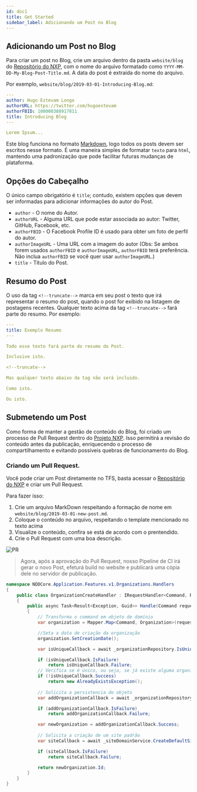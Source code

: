 ```yaml
---
id: doc1
title: Get Started
sidebar_label: Adicionando um Post no Blog
---
```


## Adicionando um Post no Blog

Para criar um post no Blog, crie um arquivo dentro da pasta `website/blog` do [Repositório do NXP](https://tfs.nddigital.com.br/tfs/NDD-PDICollection/_git/NXP?path=%2Fwebsite%2Fblog&version=GBmaster), com o nome do arquivo formatado como `YYYY-MM-DD-My-Blog-Post-Title.md`. A data do post é extraida do nome do arquivo.

Por exemplo, `website/blog/2019-03-01-Introducing-Blog.md`:

```yaml
---
author: Hugo Estevam Longo
authorURL: https://twitter.com/hugoestevam
authorFBID: 100000388917811
title: Introducing Blog
---

Lorem Ipsum...
```
Este blog funciona no formato [Markdown](https://pt.wikipedia.org/wiki/Markdown), logo todos os posts devem ser escritos nesse formato. É uma maneira simples de formatar `texto` para `html`, mantendo uma padronização que pode facilitar futuras mudanças de plataforma.

## Opções do Cabeçalho

O único campo obrigatório é `title`; contudo, existem opções que devem ser informadas para adicionar informações do autor do Post.

* `author` - O nome do Autor.
* `authorURL` - Alguma URL que pode estar associada ao autor: Twitter, GitHub, Facebook, etc.
* `authorFBID` - O Facebook Profile ID é usado para obter um foto de perfil do autor.
* `authorImageURL` - Uma URL com a imagem do autor (Obs: Se ambos forem usados `authorFBID` e `authorImageURL`, `authorFBID` terá preferência. Não inclua `authorFBID` se você quer usar `authorImageURL`.)
* `title` - Título do Post.

## Resumo do Post

O uso da tag `<!--truncate-->` marca em seu post o texto que irá representar o resumo do post, quando o post for exibido na listagem de postagens recentes. Qualquer texto acima da tag `<!--truncate-->` fará parte do resumo. Por exemplo:

```yaml
---
title: Exemplo Resumo
---

Todo esse texto fará parte do resumo do Post.

Inclusive isto.

<!--truncate-->

Mas qualquer texto abaixo da tag não será incluido.

Como isto.

Ou isto.
```

## Submetendo um Post

Como forma de manter a gestão de conteúdo do Blog, foi criado um processo de Pull Request dentro do [Projeto NXP](https://tfs.nddigital.com.br/tfs/NDD-PDICollection/NXP). Isso permitirá a revisão do conteúdo antes da publicação, enriquecendo o processo de compartilhamento e evitando possíveis quebras de funcionamento do Blog.

### Criando um Pull Request.

Você pode criar um Post diretamente no TFS, basta acessar o [Repositório do NXP](https://tfs.nddigital.com.br/tfs/NDD-PDICollection/_git/NXP?path=%2Fwebsite%2Fblog&version=GBmaster) e criar um Pull Request.

Para fazer isso:

1.  Crie um arquivo MarkDown respeitando a formação de nome em `website/blog/2019-03-01-new-post.md`.
1.  Coloque o conteúdo no arquivo, respeitando o template mencionado no texto acima
1.  Visualize o conteúdo, confira se está de acordo com o prentendido.
1.  Crie o Pull Request com uma boa descrição.

![PR](/img/create-pull-request.gif)

> Agora, após a aprovação do Pull Request, nosso Pipeline de CI irá gerar o novo Post, efeturá build no website e publicará uma cópia dele no servidor de publicação. 

```csharp
namespace NDDCore.Application.Features.v1.Organizations.Handlers
{
    public class OrganizationCreateHandler : IRequestHandler<Command, Result<Exception, Guid>>
    {
        public async Task<Result<Exception, Guid>> Handle(Command request, CancellationToken cancellationToken)
        {
            // Transforma o command em objeto de domínio
            var organization = Mapper.Map<Command, Organization>(request);

            //Seta a data de criação da organização
            organization.SetCreationDate();

            var isUniqueCallback = await _organizationRepository.IsUniqueAsync(organization.Name);

            if (isUniqueCallback.IsFailure)
                return isUniqueCallback.Failure;
            // Verifica se é único, ou seja, se já existe alguma organização com mesmo nome
            if (!isUniqueCallback.Success)
                return new AlreadyExistsException();
            
            // Solicita a persistencia do objeto
            var addOrganizationCallback = await _organizationRepository.AddAsync(organization);

            if (addOrganizationCallback.IsFailure)
                return addOrganizationCallback.Failure;

            var newOrganization = addOrganizationCallback.Success;
            
            // Solicita a criação de um site padrão
            var siteCallback = await _siteDomainService.CreateDefaultSite(newOrganization);

            if (siteCallback.IsFailure)
                return siteCallback.Failure;

            return newOrganization.Id;
        }
    }
}
```